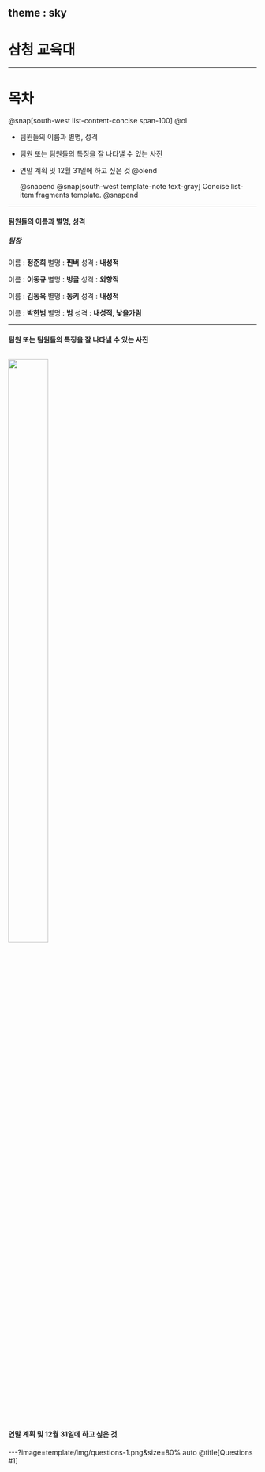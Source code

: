 theme : sky
---
# 삼청 교육대
---
# 목차
@snap[south-west list-content-concise span-100] @ol

- 팀원들의 이름과 별명, 성격
- 팀원 또는 팀원들의 특징을 잘 나타낼 수 있는 사진
- 연말 계획 및 12월 31일에 하고 싶은 것
  @olend 

  @snapend
@snap[south-west template-note text-gray] Concise list-item fragments template. @snapend
---
#### 팀원들의 이름과 별명, 성격
##### 팀장

이름 : <b>정준희</b>
벌명 : <b>찐버</b>
성격 : <b>내성적</b>

이름 : <b>이동규</b>
별명 : <b>벙글</b> 
성격 : <b>외향적</b>

이름 : <b>김동욱</b>
별명 : <b>동키</b>
성격 : <b>내성적</b>

이름 : <b>박한범</b>
별명 : <b>범</b>
성격 : <b>내성적, 낯을가림</b>

---
#### 팀원 또는 팀원들의 특징을 잘 나타낼 수 있는 사진
<img src="https://user-images.githubusercontent.com/46041647/50432573-f459cd80-0915-11e9-8df7-cee9b6faef4e.jpg" width="40%" height="55%"></img>
---
#### 연말 계획 및 12월 31일에 하고 싶은 것
---?image=template/img/questions-1.png&size=80% auto @title[Questions #1]
